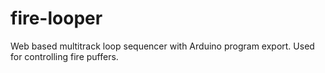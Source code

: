 fire-looper
===========

Web based multitrack loop sequencer with Arduino program export. Used for controlling fire puffers.
